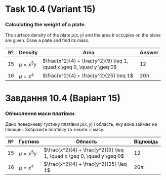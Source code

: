 # Task 10.4 (Variant 15)

### Calculating the weight of a plate.

The surface density of the plate $\mu(x, y)$ and the area it occupies on the plane are given. Draw a plate and find its
mass.

| №  | Density      | Area                                                                   | Answer  |
|----|--------------|------------------------------------------------------------------------|---------| 
| 15 | $\mu = x^5y$ | $\frac{x^2}{4} + \frac{y^2}{9} \leq 1, \quad x \geq 0, \quad y \geq 0$ | 12      |
| 16 | $\mu = x^4$  | $\frac{x^2}{4} + \frac{y^2}{25} \leq 1$                                | $20\pi$ |

# Завдання 10.4 (Варіант 15)

### Обчислення маси платівки.

Дано поверхневу густину платівки $\mu(x, y)$ і область, яку вона займає на площині. Зобразити платівку та знайти її
масу.

| №  | Густина      | Область                                                                | Відповідь |
|----|--------------|------------------------------------------------------------------------|-----------| 
| 15 | $\mu = x^5y$ | $\frac{x^2}{4} + \frac{y^2}{9} \leq 1, \quad x \geq 0, \quad y \geq 0$ | 12        |
| 16 | $\mu = x^4$  | $\frac{x^2}{4} + \frac{y^2}{25} \leq 1$                                | $20\pi$   |

